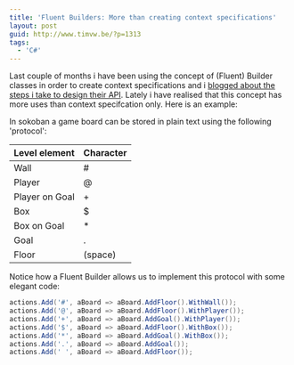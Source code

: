 ```yaml
---
title: 'Fluent Builders: More than creating context specifications'
layout: post
guid: http://www.timvw.be/?p=1313
tags:
  - 'C#'
---
```

Last couple of months i have been using the concept of (Fluent) Builder classes in order to create context specifications and i [blogged about the steps i take to design their API](http://www.timvw.be/about-the-design-of-a-fluent-interface/). Lately i have realised that this concept has more uses than context specifcation only. Here is an example:

In sokoban a game board can be stored in plain text using the following 'protocol':

| Level element  | Character |
| -------------- | --------- |
| Wall           | #         |
| Player         | @         |
| Player on Goal | +         |
| Box            | $         |
| Box on Goal    | *         |
| Goal           | .         |
| Floor          | (space)   |

Notice how a Fluent Builder allows us to implement this protocol with some elegant code:

```csharp
actions.Add('#', aBoard => aBoard.AddFloor().WithWall());
actions.Add('@', aBoard => aBoard.AddFloor().WithPlayer());
actions.Add('+', aBoard => aBoard.AddGoal().WithPlayer());
actions.Add('$', aBoard => aBoard.AddFloor().WithBox());
actions.Add('*', aBoard => aBoard.AddGoal().WithBox());
actions.Add('.', aBoard => aBoard.AddGoal());
actions.Add(' ', aBoard => aBoard.AddFloor());
```

